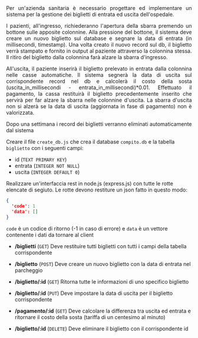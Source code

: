 <div align="justify">
Per un'azienda sanitaria è necessario progettare ed implementare un sistema per la gestione dei biglietti di entrata ed uscita dell'ospedale.

I pazienti, all'ingresso, richiederanno l'apertura della sbarra premendo un bottone sulle apposite colonnine.
Alla pressione del bottone, il sistema deve creare un nuovo biglietto sul database e segnare la data di entrata (in millisecondi, timestamp). 
Una volta creato il nuovo record sul db, il biglietto verrà stampato e fornito in output al paziente attraverso la colonnina stessa. 
Il ritiro del biglietto dalla colonnina farà alzare la sbarra d'ingresso.

All'uscita, il paziente inserirà il biglietto prelevato in entrata dalla colonnina nelle casse automatiche. Il sistema segnerà la data di uscita sul corrispondente record nel db e calcolerà il costo della sosta (uscita_in_millisecondi - entrata_in_millisecondi)*0.01.
Effettuato il pagamento, la cassa restituirà il biglietto precedentemente inserito che servirà per far alzare la sbarra nelle colonnine d'uscita.
La sbarra d'uscita non si alzerà se la data di uscita (aggiornata in fase di pagamento) non è valorizzata.

Dopo una settimana i record dei biglietti verranno eliminati automaticamente dal sistema 

</div>

Creare il file `create_db.js` che crea il database `compito.db` e la tabella `biglietto` con i seguenti campi:
* id (`TEXT PRIMARY KEY`)
* entrata (`INTEGER NOT NULL`)
* uscita (`INTEGER DEFAULT 0`)

Realizzare un'interfaccia rest in node.js (express.js) con tutte le rotte elencate di segiuto.
Le rotte devono restiture un json fatto in questo modo:

```json
{
  'code': 1
  'data': []
}
```

`code` è un codice di ritorno (-1 in caso di errore) e `data` è un vettore contenente i dati da tornare al client


* **/biglietti** (`GET`)
Deve restituire tutti biglietti con tutti i campi della tabella corrispondente

* **/biglietto** (`POST`)
Deve creare un nuovo biglietto con la data di entrata nel parcheggio

* **/biglietto/:id** (`GET`)
Ritorna tutte le informazioni di uno specifico biglietto

* **/biglietto/:id** (`PUT`)
Deve impostare la data di uscita per il biglietto corrispondente

* **/pagamento/:id** (`GET`)
Deve calcolare la differenza tra uscita ed entrata e ritornare il costo della sosta (tariffa di un centesimo al minuto)

* **/biglietto/:id** (`DELETE`)
Deve eliminare il biglietto con il corrispondente id
  
